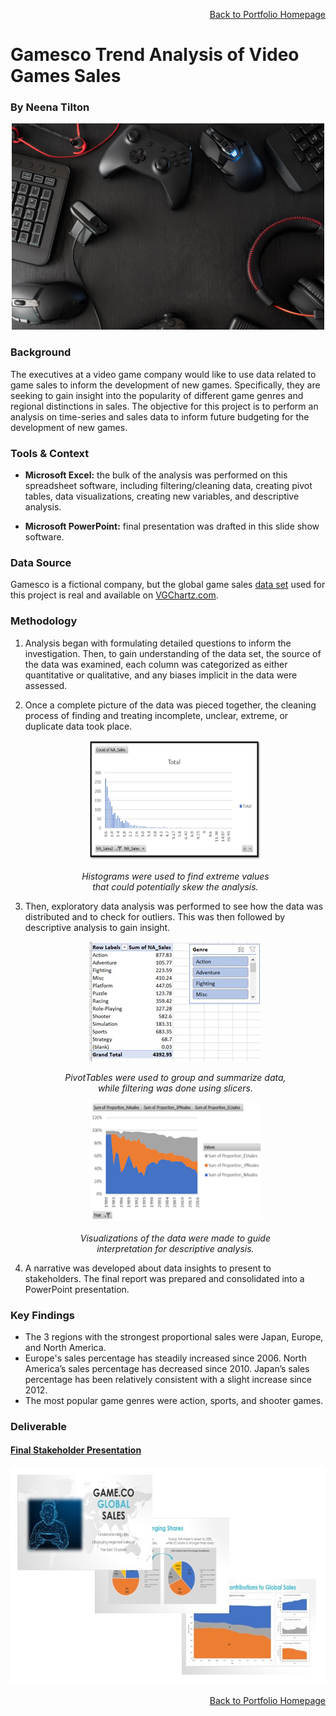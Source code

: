 <p align="right">
  <a href="https://tiltonneena.github.io/portfolio/">Back to Portfolio Homepage</a>
</p>

# Gamesco Trend Analysis of Video Games Sales
### By Neena Tilton

<p align="center">
  <img width="500" height="330" src="Images/videogames.jpg"/>
</p>

### Background
The executives at a video game company would like to use data related to game sales to inform the development of new games. Specifically, they are seeking to gain insight into the popularity of different game genres and regional distinctions in sales. The objective for this project is to perform an analysis on time-series and sales data to inform future budgeting for the development of new games. 

### Tools & Context
- **Microsoft Excel:** the bulk of the analysis was performed on this spreadsheet software, including filtering/cleaning data, creating pivot tables, data visualizations, creating new variables, and descriptive analysis. 

- **Microsoft PowerPoint:**  final presentation was drafted in this slide show software. 

### Data Source
Gamesco is a fictional company, but the global game sales [data set](https://github.com/tiltonneena/Gamesco-Project/blob/main/vgsales_clean.xlsx) used for this project is real and available on [VGChartz.com](https://www.vgchartz.com/gamedb/).

### Methodology
1. Analysis began with formulating detailed questions to inform the investigation. Then, to gain understanding of the data set, the source of the data was examined, each column was categorized as either quantitative or qualitative, and any biases implicit in the data were assessed. 

2. Once a complete picture of the data was pieced together, the cleaning process of finding and treating incomplete, unclear, extreme, or duplicate data took place.

    <p align="center">
      <img width="275" height="192" src="Images/histogram.png"/>
    </p>
    <p align="center">
      <em>Histograms were used to find extreme values<br>that could potentially skew the analysis.</em>
    </p>
    
3. Then, exploratory data analysis was performed to see how the data was distributed and to check for outliers. This was then followed by descriptive analysis to gain insight. 

    <p align="center">
      <img width="275" height="192" src="Images/slicers.jpg"/>
    </p>
    <p align="center">
      <em>PivotTables were used to group and summarize data,<br>while filtering was done using slicers.</em>
    </p>
    <p align="center">
      <img width="275" height="192" src="Images/areachart.png"/>
    </p>
    <p align="center">
      <em>Visualizations of the data were made to guide<br>interpretation for descriptive analysis.</em>
    </p>
    
4.  A narrative was developed about data insights to present to stakeholders. The final report was prepared and consolidated into a PowerPoint presentation.

### Key Findings
- The 3 regions with the strongest proportional sales were Japan, Europe, and North America.
- Europe's sales percentage has steadily increased since 2006. North America’s sales percentage has decreased since 2010. Japan’s sales percentage has been relatively consistent with a slight increase since 2012.
- The most popular game genres were action, sports, and shooter games. 

### Deliverable

#### [Final Stakeholder Presentation](https://drive.google.com/file/d/1o_6Km6w59hyS-gmy7FzcsOWjvWDH4FlL/view?usp=sharing)

<p align="center">
  <img width="635" height="348" src="Images/presentation.jpg"/>
</p>

<p align="right">
  <a href="https://tiltonneena.github.io/portfolio/">Back to Portfolio Homepage</a>
</p>
